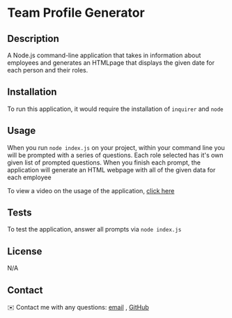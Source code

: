 # Team Profile Generator

## Description
A  Node.js command-line application that takes in information about employees and generates an HTMLpage that displays the given date for each person and their roles.



## Installation

To run this application, it would require the installation of `inquirer` and `node`

## Usage

When you run `node index.js` on your project, within your command line you will be prompted with a series of questions. Each role selected has it's own given list of prompted questions. When you finish each prompt, the application will generate an HTML webpage with all of the given data for each employee

To view a video on the usage of the application, [click here](https://app.castify.com/view/809fc0a2-3cf8-49a3-94fe-8693c4953485)


## Tests
To test the application, answer all prompts via `node index.js`


## License

N/A


## Contact

✉️ Contact me with any questions: [email](mailto:jkjohnson673@gmail.com) , [GitHub](https://github.com/jjohnson673)

